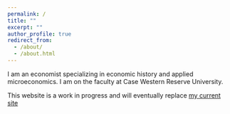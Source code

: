 ```yaml
---
permalink: /
title: ""
excerpt: ""
author_profile: true
redirect_from: 
  - /about/
  - /about.html
---
```


I am an economist specializing in economic history and applied microeconomics. I am on the faculty at Case Western Reserve University. 

This website is a work in progress and will eventually replace [my current site](https://faculty.weatherhead.case.edu/clingingsmith/default.html)

